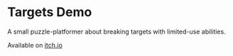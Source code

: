 # Targets Demo
A small puzzle-platformer about breaking targets with limited-use abilities.


Available on <a href="https://sparkfir3.itch.io/targets-demo">itch.io</a>
